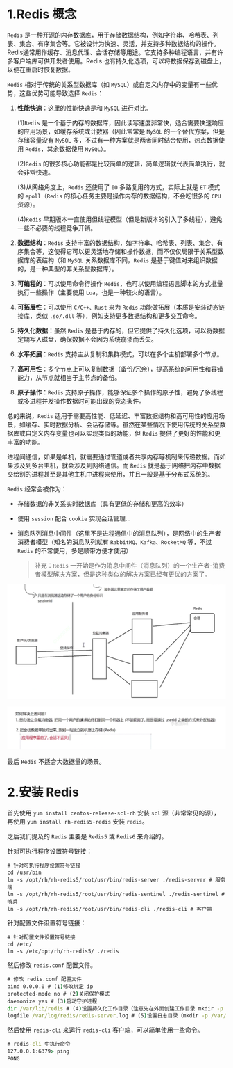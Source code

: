 # 1.Redis 概念

`Redis` 是一种开源的内存数据库，用于存储数据结构，例如字符串、哈希表、列表、集合、有序集合等。它被设计为快速、灵活，并支持多种数据结构的操作。Redis通常用作缓存、消息代理、会话存储等用途。它支持多种编程语言，并有许多客户端库可供开发者使用。Redis 也有持久化选项，可以将数据保存到磁盘上，以便在重启时恢复数据。

`Redis` 相对于传统的关系型数据库（如 `MySQL`）或自定义内存中的变量有一些优势，这些优势可能导致选择 `Redis`：

1. **性能快速**：这里的性能快速是和 `MySQL` 进行对比。

    (1)`Redis` 是一个基于内存的数据库，因此读写速度非常快，适合需要快速响应的应用场景，如缓存系统或计数器（因此常常是 `MySQL` 的一个替代方案，但是存储容量没有 `MySQL` 多，不过有一种方案就是两者同时结合使用，热点数据使用 `Redis`，其余数据使用 `MySQL`）。

    (2)`Redis` 的很多核心功能都是比较简单的逻辑，简单逻辑就代表简单执行，就会非常快速。

    (3)从网络角度上，`Redis` 还使用了 `IO` 多路复用的方式，实际上就是 `ET` 模式的 `epoll`（`Redis` 的核心任务主要是操作内存的数据结构，不会吃很多的 `CPU` 资源）。

    (4)`Redis` 早期版本一直使用但线程模型（但是新版本的引入了多线程），避免一些不必要的线程竞争开销。

2. **数据结构**：`Redis` 支持丰富的数据结构，如字符串、哈希表、列表、集合、有序集合等，这使得它可以更灵活地存储和操作数据，而不仅仅局限于关系型数据库的表结构（和 `MySQL` 关系数据库不同，`Redis` 是基于键值对来组织数据的，是一种典型的非关系型数据库）。

3. **可编程的**：可以使用命令行操作 `Redis`，也可以使用编程语言脚本的方式批量执行一些操作（主要使用 `Lua`，也是一种较火的语言）。

4. **可拓展性**：可以使用 `C/C++、Rust` 来为 `Redis` 功能做拓展（本质是安装动态链接库，类似 `.so/.dll` 等），例如支持更多数据结构和更多交互命令。

5. **持久化数据**：虽然 `Redis` 是基于内存的，但它提供了持久化选项，可以将数据定期写入磁盘，确保数据不会因为系统崩溃而丢失。

6. **水平拓展**：`Redis` 支持主从复制和集群模式，可以在多个主机部署多个节点。

7. **高可用性**：多个节点上可以复制数据（备份/冗余），提高系统的可用性和容错能力，从节点就相当于主节点的备份。

8. **原子操作**：`Redis` 支持原子操作，能够保证多个操作的原子性，避免了多线程或多进程并发操作数据时可能出现的竞态条件。

总的来说，`Redis` 适用于需要高性能、低延迟、丰富数据结构和高可用性的应用场景，如缓存、实时数据分析、会话存储等。虽然在某些情况下使用传统的关系型数据库或自定义内存变量也可以实现类似的功能，但 `Redis` 提供了更好的性能和更丰富的功能。

进程间通信，如果是单机，就需要通过管道或者共享内存等机制来传递数据。而如果涉及到多台主机，就会涉及到网络通信。而 `Redis` 就是基于网络把内存中数据交给别的进程甚至是其他主机中进程来使用，并且一般是基于分布式系统的。

`Redis` 经常会被作为：

-   存储数据的非关系实时数据库（具有更低的存储和更高的效率）

-   使用 `session` 配合 `cookie` 实现会话管理...

-   消息队列消息中间件（这里不是进程通信中的消息队列），是网络中的生产者消费者模型（知名的消息队列就有 `RabbitMQ、Kafka、RocketMQ` 等，不过 `Redis` 的不常使用，多是顺带方便才使用）

    >   补充：`Redis` 一开始是作为消息中间件（消息队列）的一个生产者-消费者模型解决方案，但是这种类似的解决方案已经有更优的方案了。

![image-20240414113959539](./assets/image-20240414113959539.png)

![image-20240414114722803](./assets/image-20240414114722803.png)

最后 `Redis` 不适合大数据量的场景。

# 2.安装 Redis

⾸先使用 `yum install centos-release-scl-rh` 安装 `scl` 源（非常常见的源），再使用 `yum install rh-redis5-redis` 安装 `redis`。

之后我们提及的 `Redis` 主要是 `Redis5` 或 `Redis6` 来介绍的。

针对可执行程序设置符号链接：

```shell
# 针对可执行程序设置符号链接
cd /usr/bin
ln -s /opt/rh/rh-redis5/root/usr/bin/redis-server ./redis-server # 服务端
ln -s /opt/rh/rh-redis5/root/usr/bin/redis-sentinel ./redis-sentinel # 哨兵
ln -s /opt/rh/rh-redis5/root/usr/bin/redis-cli ./redis-cli # 客户端
```

针对配置⽂件设置符号链接：

```shell
# 针对配置⽂件设置符号链接
cd /etc/
ln -s /etc/opt/rh/rh-redis5/ ./redis
```

然后修改 `redis.conf` 配置文件。

```cmd
# 修改 redis.conf 配置文件
bind 0.0.0.0 # (1)修改绑定 ip
protected-mode no # (2)关闭保护模式
daemonize yes # (3)启动守护进程
dir /var/lib/redis # (4)设置持久化工作目录（注意先在外面创建工作目录 mkdir -p /var/lib/redis）
logfile /var/log/redis/redis-server.log # (5)设置日志目录（mkdir -p /var/log/redis/）
```

然后使用 `redis-cli` 来运行 `redis-cli` 客户端，可以简单使用一些命令。

```cmd
# redis-cli 中执行命令
127.0.0.1:6379> ping
PONG
```

